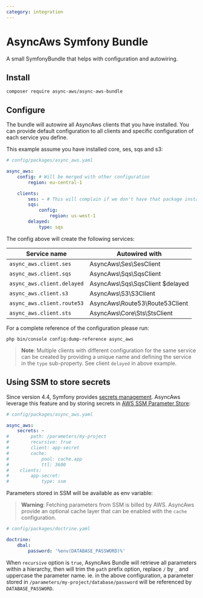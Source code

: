 ```yaml
---
category: integration
---
```


# AsyncAws Symfony Bundle

A small SymfonyBundle that helps with configuration and autowiring.

## Install

```shell
composer require async-aws/async-aws-bundle
```

## Configure

The bundle will autowire all AsyncAws clients that you have installed. You can
provide default configuration to all clients and specific configuration of each
service you define.

This example assume you have installed core, ses, sqs and s3:

```yaml
# config/packages/async_aws.yaml

async_aws:
    config: # Will be merged with other configuration
        region: eu-central-1

    clients:
        ses: ~ # This will complain if we don't have that package installed
        sqs:
            config:
                region: us-west-1
        delayed:
            type: sqs
```

The config above will create the following services:

| Service name               | Autowired with                  |
| -------------------------- | ------------------------------- |
| `async_aws.client.ses`     | AsyncAws\Ses\SesClient
| `async_aws.client.sqs`     | AsyncAws\Sqs\SqsClient
| `async_aws.client.delayed` | AsyncAws\Sqs\SqsClient $delayed
| `async_aws.client.s3`      | AsyncAws\S3\S3Client
| `async_aws.client.route53` | AsyncAws\Route53\Route53Client
| `async_aws.client.sts`     | AsyncAws\Core\Sts\StsClient

For a complete reference of the configuration please run:

```shell
php bin/console config:dump-reference async_aws
```

> **Note**: Multiple clients with different configuration for the same service
> can be created by providing a unique name and defining the service in the
> `type` sub-property. See client `delayed` in above example.

## Using SSM to store secrets

Since version 4.4, Symfony provides [secrets management](https://symfony.com/doc/current/configuration/secrets.html).
AsyncAws leverage this feature and by storing secrets in [AWS SSM Parameter Store](https://docs.aws.amazon.com/systems-manager/latest/userguide/systems-manager-parameter-store.html):

```yaml
# config/packages/async_aws.yaml

async_aws:
    secrets: ~
#        path: /parameters/my-project
#        recursive: true
#        client: app-secret
#        cache:
#            pool: cache.app
#            ttl: 3600
#    clients:
#        app-secret:
#            type: ssm
```

Parameters stored in SSM will be available as env variable:

> **Warning**: Fetching parameters from SSM is billed by AWS. AsyncAws provide
> an optional cache layer that can be enabled with the `cache` configuration.

```yaml
# config/packages/doctrine.yaml

doctrine:
    dbal:
        password: '%env(DATABASE_PASSWORD)%'
```

When `recursive` option is `true`, AsyncAws Bundle will retrieve all parameters
within a hierarchy, then will trim the `path` prefix option, replace `/` by `_`
and uppercase the parameter name. ie. in the above configuration, a parameter
stored in `/parameters/my-project/database/password` will be referenced by
`DATABASE_PASSWORD`.
